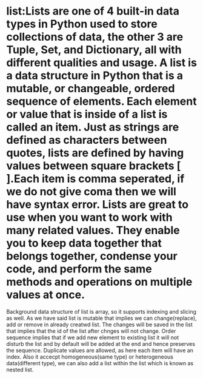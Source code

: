 # list:Lists are one of 4 built-in data types in Python used to store collections of data, the other 3 are Tuple, Set, and Dictionary, all with different qualities and usage. A list is a data structure in Python that is a mutable, or changeable, ordered sequence of elements. Each element or value that is inside of a list is called an item. Just as strings are defined as characters between quotes, lists are defined by having values between square brackets [ ].Each item is comma seperated, if we do not give coma then we will have syntax error. Lists are great to use when you want to work with many related values. They enable you to keep data together that belongs together, condense your code, and perform the same methods and operations on multiple values at once.
Background data structure of list is array, so it supports indexing and slicing as well.
As we have said list is mutable that implies we can change(replace), add or remove in already creatwd list. The changes will be saved in the list that implies that the id of the list after chnges will not change.
Order sequence implies that if we add new element to existing list it will not disturb the list and by default will be added at the end and hence preserves the sequence.
Duplicate values are allowed, as here each item will have an index. Also it accecpt homogeneous(same type) or heterogeneous data(different type), we can also add a list within the list which is known as nested list.
